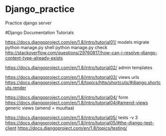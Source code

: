 # Django_practice
Practice django server

#Django Documentation Tutorials

https://docs.djangoproject.com/en/1.8/intro/tutorial01/
models
migrate
python manage.py shell
python manage.py check
http://stackoverflow.com/questions/29760817/how-can-i-resolve-django-content-type-already-exists

https://docs.djangoproject.com/en/1.8/intro/tutorial02/
admin
templates

https://docs.djangoproject.com/en/1.8/intro/tutorial03/
views
urls
https://docs.djangoproject.com/en/1.8/topics/http/shortcuts/#django.shortcuts.render

https://docs.djangoproject.com/en/1.8/intro/tutorial04/
form
https://docs.djangoproject.com/en/1.8/intro/tutorial04/#amend-views
generic views (amend = muuttaa)

https://docs.djangoproject.com/en/1.8/intro/tutorial05/
tests -v 3
https://docs.djangoproject.com/en/1.8/intro/tutorial05/#the-django-test-client
https://docs.djangoproject.com/en/1.8/topics/testing/
